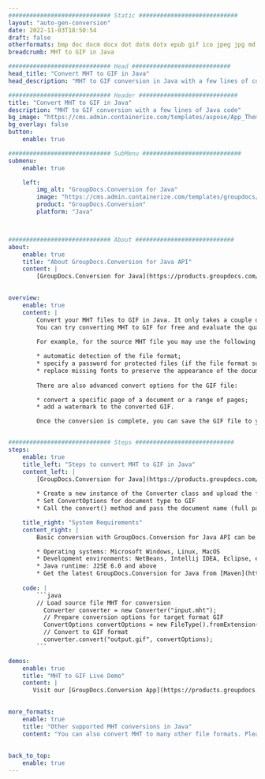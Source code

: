 ```yaml
---
############################# Static ############################
layout: "auto-gen-conversion"
date: 2022-11-03T18:50:54
draft: false
otherformats: bmp doc docm docx dot dotm dotx epub gif ico jpeg jpg md odt ott pdf png psd rtf tex tif tiff txt xps
breadcrumb: MHT to GIF in Java

############################# Head ############################
head_title: "Convert MHT to GIF in Java"
head_description: "MHT to GIF conversion in Java with a few lines of code. Convert over 160 file formats using the GroupDocs document conversion API for Java"

############################# Header ############################
title: "Convert MHT to GIF in Java"
description: "MHT to GIF conversion with a few lines of Java code"
bg_image: "https://cms.admin.containerize.com/templates/aspose/App_Themes/V3/images/bg/header1.png"
bg_overlay: false
button:
    enable: true

############################# SubMenu ############################
submenu:
    enable: true

    left:
        img_alt: "GroupDocs.Conversion for Java"
        image: "https://cms.admin.containerize.com/templates/groupdocs/images/product-logos/90x90-noborder/groupdocs-conversion-java.png"
        product: "GroupDocs.Conversion"
        platform: "Java"



############################# About ############################
about:
    enable: true
    title: "About GroupDocs.Conversion for Java API"
    content: |
        [GroupDocs.Conversion for Java](https://products.groupdocs.com/conversion/java/) is an advanced file format conversion API for converting between popular image and document formats such as Microsoft Office, OpenDocument, PDF, HTML, email, CAD. and much more with just a few lines of code. The native API automatically detects the formats of the original documents and offers many options for customizing the converted documents. Along with the function of extracting information from a document, it also supports caching of the conversion results to the local disk by default. However, any type of cache storage can be supported by implementing the appropriate interfaces - Amazon S3, Dropbox, Google Drive, Windows Azure, Reddis, or any others.
    

overview:
    enable: true
    content: |
        Convert your MHT files to GIF in Java. It only takes a couple of lines of Java code on any platform of your choice, such as Windows, Linux, macOS.
        You can try converting MHT to GIF for free and evaluate the quality of the conversion results. Along with simple file conversion scripts, you can try more sophisticated options for loading the MHT source file and storing the GIF output. 
        
        For example, for the source MHT file you may use the following load options:

        * automatic detection of the file format;
        * specify a password for protected files (if the file format supports it);
        * replace missing fonts to preserve the appearance of the document.
        
        There are also advanced convert options for the GIF file:

        * convert a specific page of a document or a range of pages;
        * add a watermark to the converted GIF.

        Once the conversion is complete, you can save the GIF file to your local file path or to any third party storage such as FTP, Amazon S3, Google Drive, Dropbox etc. Please note - to convert MHT to GIF, you do not need to install any additional software, such as MS Office, Open Office, Adobe Acrobat Reader etc.


############################# Steps ############################
steps:
    enable: true
    title_left: "Steps to convert MHT to GIF in Java"
    content_left: |
        [GroupDocs.Conversion for Java](https://products.groupdocs.com/conversion/java/) allows developers to easily convert MHT file to GIF with a few lines of code.
        
        * Create a new instance of the Converter class and upload the file MHT with the full path
        * Set ConvertOptions for document type to GIF
        * Call the convert() method and pass the document name (full path) and format (GIF) as a parameter

    title_right: "System Requirements"
    content_right: |
        Basic conversion with GroupDocs.Conversion for Java API can be done with just a few lines of code. Our APIs are supported on all major platforms and operating systems. Before executing the code below, make sure you have the following prerequisites installed on your system.

        * Operating systems: Microsoft Windows, Linux, MacOS
        * Development environments: NetBeans, Intellij IDEA, Eclipse, etc.
        * Java runtime: J2SE 6.0 and above
        * Get the latest GroupDocs.Conversion for Java from [Maven](https://repository.groupdocs.com/webapp/#/artifacts/browse/tree/General/repo/com/groupdocs/groupdocs-conversion)
         
    code: |
        ```java    
        // Load source file MHT for conversion
          Converter converter = new Converter("input.mht");
          // Prepare conversion options for target format GIF
          ConvertOptions convertOptions = new FileType().fromExtension("gif").getConvertOptions();
          // Convert to GIF format
          converter.convert("output.gif", convertOptions);
        ```

demos:
    enable: true
    title: "MHT to GIF Live Demo"
    content: |
       Visit our [GroupDocs.Conversion App](https://products.groupdocs.app/conversion/family) website and try MHT to GIF conversion now. The free demo has the following benefits
          

more_formats:
    enable: true
    title: "Other supported MHT conversions in Java"
    content: "You can also convert MHT to many other file formats. Please see the list below."
       
       
back_to_top:
    enable: true
---
```

